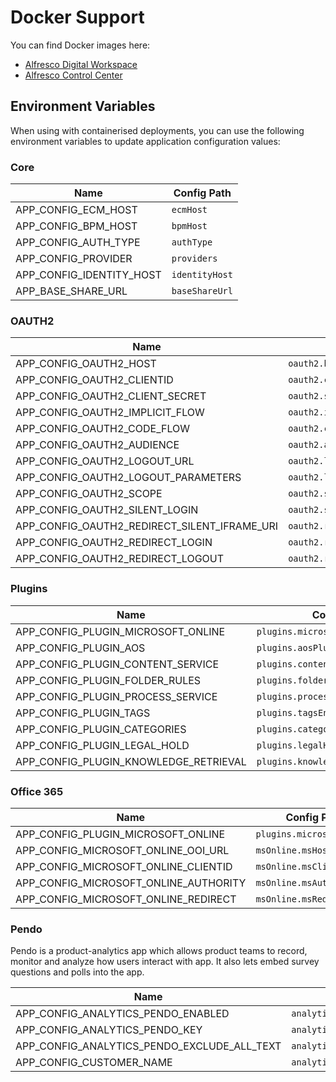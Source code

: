 # Docker Support

You can find Docker images here:

- [Alfresco Digital Workspace](https://quay.io/repository/alfresco/alfresco-digital-workspace?tab=tags)
- [Alfresco Control Center](https://quay.io/repository/alfresco/alfresco-control-center)

## Environment Variables

When using with containerised deployments, you can use the following environment variables to update application configuration values:

### Core

| Name                     | Config Path    |
|--------------------------|----------------|
| APP_CONFIG_ECM_HOST      | `ecmHost`      |
| APP_CONFIG_BPM_HOST      | `bpmHost`      |
| APP_CONFIG_AUTH_TYPE     | `authType`     |
| APP_CONFIG_PROVIDER      | `providers`    |
| APP_CONFIG_IDENTITY_HOST | `identityHost` |
| APP_BASE_SHARE_URL       | `baseShareUrl` |

### OAUTH2

| Name                                         | Config Path                      |
|----------------------------------------------|----------------------------------|
| APP_CONFIG_OAUTH2_HOST                       | `oauth2.host`                    |
| APP_CONFIG_OAUTH2_CLIENTID                   | `oauth2.clientId`                |
| APP_CONFIG_OAUTH2_CLIENT_SECRET              | `oauth2.secret`                  |
| APP_CONFIG_OAUTH2_IMPLICIT_FLOW              | `oauth2.implicitFlow`            |
| APP_CONFIG_OAUTH2_CODE_FLOW                  | `oauth2.codeFlow`                |
| APP_CONFIG_OAUTH2_AUDIENCE                   | `oauth2.audience`                |
| APP_CONFIG_OAUTH2_LOGOUT_URL                 | `oauth2.logoutUrl`               |
| APP_CONFIG_OAUTH2_LOGOUT_PARAMETERS          | `oauth2.logoutParameters`        |
| APP_CONFIG_OAUTH2_SCOPE                      | `oauth2.scope`                   |
| APP_CONFIG_OAUTH2_SILENT_LOGIN               | `oauth2.silentLogin`             |
| APP_CONFIG_OAUTH2_REDIRECT_SILENT_IFRAME_URI | `oauth2.redirectSilentIframeUri` |
| APP_CONFIG_OAUTH2_REDIRECT_LOGIN             | `oauth2.redirectUri`             |
| APP_CONFIG_OAUTH2_REDIRECT_LOGOUT            | `oauth2.redirectUriLogout`       |

### Plugins

| Name                                  | Config Path                         |
|---------------------------------------|-------------------------------------|
| APP_CONFIG_PLUGIN_MICROSOFT_ONLINE    | `plugins.microsoftOnline`           |
| APP_CONFIG_PLUGIN_AOS                 | `plugins.aosPlugin`                 |
| APP_CONFIG_PLUGIN_CONTENT_SERVICE     | `plugins.contentService`            |
| APP_CONFIG_PLUGIN_FOLDER_RULES        | `plugins.folderRules`               |
| APP_CONFIG_PLUGIN_PROCESS_SERVICE     | `plugins.processService`            |
| APP_CONFIG_PLUGIN_TAGS                | `plugins.tagsEnabled`               |
| APP_CONFIG_PLUGIN_CATEGORIES          | `plugins.categoriesEnabled`         |
| APP_CONFIG_PLUGIN_LEGAL_HOLD          | `plugins.legalHoldEnabled`          |
| APP_CONFIG_PLUGIN_KNOWLEDGE_RETRIEVAL | `plugins.knowledgeRetrievalEnabled` |

### Office 365

| Name                                  | Config Path               |
|---------------------------------------|---------------------------|
| APP_CONFIG_PLUGIN_MICROSOFT_ONLINE    | `plugins.microsoftOnline` |
| APP_CONFIG_MICROSOFT_ONLINE_OOI_URL   | `msOnline.msHost`         |
| APP_CONFIG_MICROSOFT_ONLINE_CLIENTID  | `msOnline.msClientId`     |
| APP_CONFIG_MICROSOFT_ONLINE_AUTHORITY | `msOnline.msAuthority`    |
| APP_CONFIG_MICROSOFT_ONLINE_REDIRECT  | `msOnline.msRedirectUri`  |

### Pendo

Pendo is a product-analytics app which allows product teams to record, monitor and analyze how users interact with app. It also lets embed survey questions and polls into the app.

| Name                                        | Config Path                      |
|---------------------------------------------|----------------------------------|
| APP_CONFIG_ANALYTICS_PENDO_ENABLED          | `analytics.pendoEnabled`         |
| APP_CONFIG_ANALYTICS_PENDO_KEY              | `analytics.pendoKey`             |
| APP_CONFIG_ANALYTICS_PENDO_EXCLUDE_ALL_TEXT | `analytics.pendoExcludeAllText ` |
| APP_CONFIG_CUSTOMER_NAME                    | `analytics.pendoCustomerName`    |
